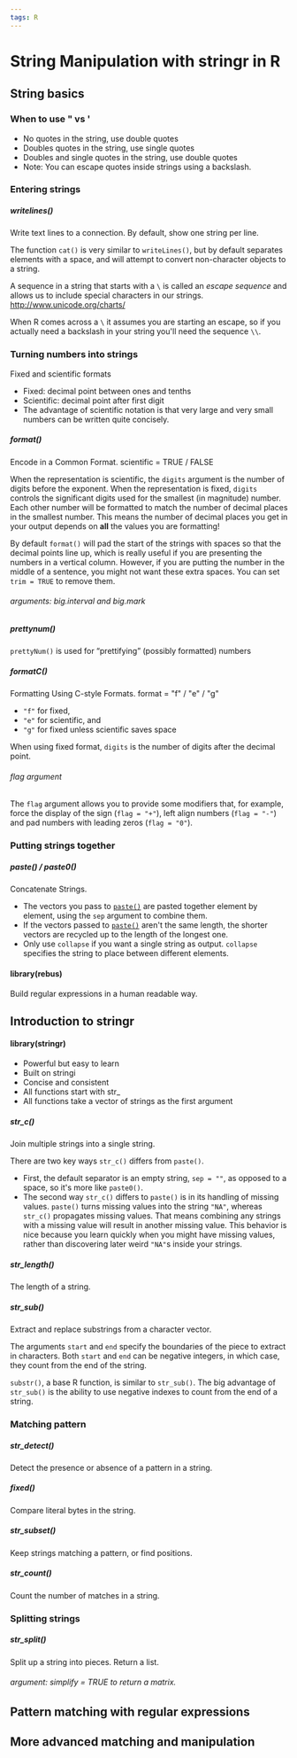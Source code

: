 ```yaml
---
tags: R
---
```


# String Manipulation with stringr in R

## String basics
### When to use \" vs \'
* No quotes in the string, use double quotes
* Doubles quotes in the string, use single quotes
* Doubles and single quotes in the string, use double quotes
* Note: You can escape quotes inside strings using a backslash.

### Entering strings
##### writelines()
Write text lines to a connection. By default, show one string per line.

The function `cat()` is very similar to `writeLines()`, but by default separates elements with a space, and will attempt to convert non-character objects to a string.

A sequence in a string that starts with a `\` is called an _escape sequence_ and allows us to include special characters in our strings. http://www.unicode.org/charts/

When R comes across a `\` it assumes you are starting an escape, so if you actually need a backslash in your string you'll need the sequence `\\`.

### Turning numbers into strings
Fixed and scientific formats
* Fixed: decimal point between ones and tenths
* Scientific: decimal point after first digit
* The advantage of scientific notation is that very large and very small numbers can be written quite concisely.

##### format()
Encode in a Common Format. scientific = TRUE / FALSE

When the representation is scientific, the `digits` argument is the number of digits before the exponent. When the representation is fixed, `digits` controls the significant digits used for the smallest (in magnitude) number. Each other number will be formatted to match the number of decimal places in the smallest number. This means the number of decimal places you get in your output depends on **all** the values you are formatting!

By default `format()` will pad the start of the strings with spaces so that the decimal points line up, which is really useful if you are presenting the numbers in a vertical column. However, if you are putting the number in the middle of a sentence, you might not want these extra spaces. You can set `trim = TRUE` to remove them.

###### arguments: big.interval and big.mark

##### prettynum()
`prettyNum()` is used for “prettifying” (possibly formatted) numbers

##### formatC()
Formatting Using C-style Formats. format = "f" / "e" / "g"
-   `"f"` for fixed,
-   `"e"` for scientific, and
-   `"g"` for fixed unless scientific saves space

When using fixed format, `digits` is the number of digits after the decimal point.

###### flag argument
The `flag` argument allows you to provide some modifiers that, for example, force the display of the sign (`flag = "+"`), left align numbers (`flag = "-"`) and pad numbers with leading zeros (`flag = "0"`).

### Putting strings together
##### paste()  / paste0()
Concatenate Strings.

-   The vectors you pass to [`paste()`](https://www.rdocumentation.org/packages/base/topics/paste) are pasted together element by element, using the `sep` argument to combine them.
-   If the vectors passed to [`paste()`](https://www.rdocumentation.org/packages/base/topics/paste) aren't the same length, the shorter vectors are recycled up to the length of the longest one.
-   Only use `collapse` if you want a single string as output. `collapse` specifies the string to place between different elements.

#### library(rebus)
Build regular expressions in a human readable way.

## Introduction to stringr
#### library(stringr)
* Powerful but easy to learn
* Built on stringi
* Concise and consistent
* All functions start with str_
* All functions take a vector of strings as the first argument

##### str_c()
Join multiple strings into a single string.

There are two key ways `str_c()` differs from `paste()`. 
* First, the default separator is an empty string, `sep = ""`, as opposed to a space, so it's more like `paste0()`.
* The second way `str_c()` differs to `paste()` is in its handling of missing values. `paste()` turns missing values into the string `"NA"`, whereas `str_c()` propagates missing values. That means combining any strings with a missing value will result in another missing value. This behavior is nice because you learn quickly when you might have missing values, rather than discovering later weird `"NA"`s inside your strings.

##### str_length()
The length of a string.

##### str_sub()
Extract and replace substrings from a character vector.

The arguments `start` and `end` specify the boundaries of the piece to extract in characters. Both `start` and `end` can be negative integers, in which case, they count from the end of the string.

`substr()`, a base R function, is similar to `str_sub()`. The big advantage of `str_sub()` is the ability to use negative indexes to count from the end of a string.

### Matching pattern
##### str_detect()
Detect the presence or absence of a pattern in a string.

##### fixed()
Compare literal bytes in the string.

##### str_subset()
Keep strings matching a pattern, or find positions.

##### str_count()
Count the number of matches in a string.

### Splitting strings
##### str_split()
Split up a string into pieces. Return a list.

###### argument: simplify = TRUE to return a matrix.


## Pattern matching with regular expressions

## More advanced matching and manipulation